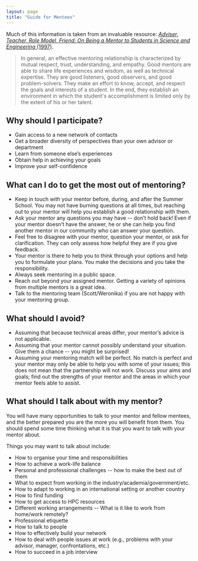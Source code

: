 ```yaml
---
layout: page
title: "Guide for Mentees"
---
```


Much of this information is taken from an invaluable resource:
[*Adviser, Teacher, Role Model, Friend: On Being a Mentor to Students in Science and Engineering* (1997)](https://www.nap.edu/catalog/5789/adviser-teacher-role-model-friend-on-being-a-mentor-to).

> In general, an effective mentoring relationship is characterized by mutual respect, trust, understanding, and empathy. Good mentors are able to share life experiences and wisdom, as well as technical expertise. They are good listeners, good observers, and good problem-solvers. They make an effort to know, accept, and respect the goals and interests of a student. In the end, they establish an environment in which the student's accomplishment is limited only by the extent of his or her talent.

## Why should I participate?

- Gain access to a new network of contacts
- Get a broader diversity of perspectives than your own advisor or department
- Learn from someone else’s experiences
- Obtain help in achieving your goals
- Improve your self-confidence

## What can I do to get the most out of mentoring?

- Keep in touch with your mentor before, during, and after the Summer School.
  You may not have burning questions at all times, but reaching out to your mentor will help you establish a good relationship with them.
- Ask your mentor any questions you may have -- don’t hold back!
  Even if your mentor doesn’t have the answer, he or she can help you find another mentor in our community who can answer your question.
- Feel free to disagree with your mentor, question your mentor, or ask for clarification.
  They can only assess how helpful they are if you give feedback.
- Your mentor is there to help you to think through your options and help you to formulate your plans.
  You make the decisions and you take the responsibility.
- Always seek mentoring in a public space.
- Reach out beyond your assigned mentor.
  Getting a variety of opinions from multiple mentors is a great idea.
- Talk to the mentoring team (Scott/Weronika) if you are not happy with your mentoring group.

## What should I avoid?

- Assuming that because technical areas differ, your mentor’s advice is not applicable.
- Assuming that your mentor cannot possibly understand your situation.
  Give them a chance -- you might be surprised!
- Assuming your mentoring match will be perfect.
  No match is perfect and your mentor may only be able to help you with some of your issues; this does not mean that the partnership will not work.
  Discuss your aims and goals; find out the strengths of your mentor and the areas in which your mentor feels able to assist.

## What should I talk about with my mentor?

You will have many opportunities to talk to your mentor and fellow mentees, and the better prepared you are the more you will benefit from them.
You should spend some time thinking what it is that you want to talk with your mentor about.

Things you may want to talk about include:
- How to organise your time and responsibilities
- How to achieve a work-life balance
- Personal and professional challenges -- how to make the best out of them
- What to expect from working in the industry/academia/government/etc.
- How to adapt to working in an international setting or another country
- How to find funding
- How to get access to HPC resources
- Different working arrangements -- What is it like to work from home/work remotely?
- Professional etiquette
- How to talk to people
- How to effectively build your network
- How to deal with people issues at work (e.g., problems with your advisor, manager, confrontations, etc.)
- How to succeed in a job interview
